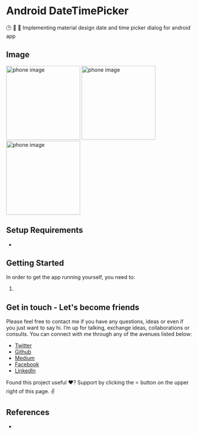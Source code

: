 # Android DateTimePicker

:clock2:  :date: :calendar: Implementing material design date and time picker dialog  for android app

Image
-----

<img src="Images/ta.png" alt="phone image" width="200px" />
<img src="Images/tb.png" alt="phone image" width="200px" />
<img src="Images/tc.png" alt="phone image" width="200px" />

Setup Requirements
----------------

- 
Getting Started
----------------

In order to get the app running yourself, you need to:

1.  

Get in touch - Let's become friends
-----------------------------------

Please feel free to contact me if you have any questions, ideas or even if you just want to say hi. I’m up for talking, exchange ideas, collaborations or consults. You can connect with me through any of the avenues listed below:

- [Twitter](https://twitter.com/Ngesa254)
- [Github](https://github.com/ngesa254)
- [Medium](https://medium.com/@ngesa254)
- [Facebook](https://web.facebook.com/marvinngesa)
- [LinkedIn](https://www.linkedin.com/in/engngesamarvin) 

Found this project useful ❤️? Support by clicking the ⭐️ button on the upper right of this page. ✌️

References
----------

-

